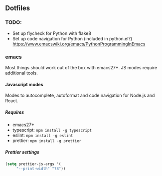 ## Dotfiles
### TODO:
- Set up flycheck for Python with flake8
- Set up code navigation for Python (included in python.el?) https://www.emacswiki.org/emacs/PythonProgrammingInEmacs

### emacs
Most things should work out of the box with emacs27+. JS modes require additional tools.

#### Javascript modes
Modes to autocomplete, autoformat and code navigation for Node.js and React.

##### Requires
- emacs27+
- typescript: `npm install -g typescript`
- eslint: `npm install -g eslint`
- prettier: `npm install -g prettier`

##### Prettier settings
```lisp
(setq prettier-js-args '(
     "--print-width" "78"))
```
